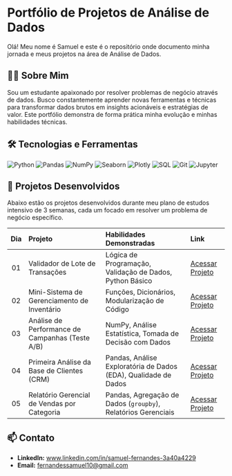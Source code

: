 # Portfólio de Projetos de Análise de Dados

Olá! Meu nome é Samuel e este é o repositório onde documento minha jornada e meus projetos na área de Análise de Dados.

## 👨‍💻 Sobre Mim
Sou um estudante apaixonado por resolver problemas de negócio através de dados. Busco constantemente aprender novas ferramentas e técnicas para transformar dados brutos em insights acionáveis e estratégias de valor. Este portfólio demonstra de forma prática minha evolução e minhas habilidades técnicas.

## 🛠️ Tecnologias e Ferramentas
![Python](https://img.shields.io/badge/Python-3776AB?style=for-the-badge&logo=python&logoColor=white)
![Pandas](https://img.shields.io/badge/Pandas-150458?style=for-the-badge&logo=pandas&logoColor=white)
![NumPy](https://img.shields.io/badge/NumPy-013243?style=for-the-badge&logo=numpy&logoColor=white)
![Seaborn](https://img.shields.io/badge/Seaborn-882244?style=for-the-badge&logo=seaborn&logoColor=white)
![Plotly](https://img.shields.io/badge/Plotly-3F4F75?style=for-the-badge&logo=plotly&logoColor=white)
![SQL](https://img.shields.io/badge/SQL-4479A1?style=for-the-badge&logo=postgresql&logoColor=white)
![Git](https://img.shields.io/badge/Git-F05032?style=for-the-badge&logo=git&logoColor=white)
![Jupyter](https://img.shields.io/badge/Jupyter-F37626?style=for-the-badge&logo=jupyter&logoColor=white)


## 📂 Projetos Desenvolvidos
Abaixo estão os projetos desenvolvidos durante meu plano de estudos intensivo de 3 semanas, cada um focado em resolver um problema de negócio específico.

| Dia | Projeto | Habilidades Demonstradas | Link |
|:---:|:---|:---|:---|
| 01 | Validador de Lote de Transações | Lógica de Programação, Validação de Dados, Python Básico | [Acessar Projeto](./01-Validacao-Transacoes/) |
| 02 | Mini-Sistema de Gerenciamento de Inventário | Funções, Dicionários, Modularização de Código | [Acessar Projeto](./02-Gerenciamento-Inventario/) |
| 03 | Análise de Performance de Campanhas (Teste A/B) | NumPy, Análise Estatística, Tomada de Decisão com Dados | [Acessar Projeto](./03-Analise-Campanhas-Marketing/) |
| 04 | Primeira Análise da Base de Clientes (CRM) | Pandas, Análise Exploratória de Dados (EDA), Qualidade de Dados | [Acessar Projeto](./04-Analise-Base-Clientes/) |
| 05 | Relatório Gerencial de Vendas por Categoria | Pandas, Agregação de Dados (`groupby`), Relatórios Gerenciais | [Acessar Projeto](./05-Relatorio-Vendas-Categoria/) |


## 📫 Contato
* **LinkedIn:** www.linkedin.com/in/samuel-fernandes-3a40a4229
* **Email:** fernandessamuel10@gmail.com
